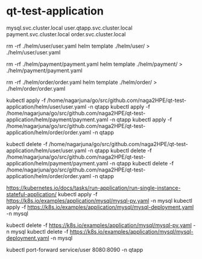 # qt-test-application


mysql.svc.cluster.local
user.qtapp.svc.cluster.local
payment.svc.cluster.local
order.svc.cluster.local


rm -rf ./helm/user/user.yaml
helm template ./helm/user/ > ./helm/user/user.yaml

rm -rf ./helm/payment/payment.yaml
helm template ./helm/payment/ > ./helm/payment/payment.yaml


rm -rf ./helm/order/order.yaml
helm template ./helm/order/ > ./helm/order/order.yaml


kubectl apply -f /home/nagarjuna/go/src/github.com/naga2HPE/qt-test-application/helm/user/user.yaml -n qtapp
kubectl apply -f /home/nagarjuna/go/src/github.com/naga2HPE/qt-test-application/helm/payment/payment.yaml -n qtapp
kubectl apply -f /home/nagarjuna/go/src/github.com/naga2HPE/qt-test-application/helm/order/order.yaml -n qtapp

kubectl delete -f /home/nagarjuna/go/src/github.com/naga2HPE/qt-test-application/helm/user/user.yaml -n qtapp
kubectl delete -f /home/nagarjuna/go/src/github.com/naga2HPE/qt-test-application/helm/payment/payment.yaml -n qtapp
kubectl delete -f /home/nagarjuna/go/src/github.com/naga2HPE/qt-test-application/helm/order/order.yaml -n qtapp


https://kubernetes.io/docs/tasks/run-application/run-single-instance-stateful-application/
kubectl apply -f https://k8s.io/examples/application/mysql/mysql-pv.yaml -n mysql
kubectl apply -f https://k8s.io/examples/application/mysql/mysql-deployment.yaml -n mysql


kubectl delete -f https://k8s.io/examples/application/mysql/mysql-pv.yaml -n mysql
kubectl delete -f https://k8s.io/examples/application/mysql/mysql-deployment.yaml -n mysql



kubectl port-forward service/user 8080:8090 -n qtapp